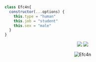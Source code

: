 ```js
class Efc4n{
  constructor(...options) {
    this.type = "human"
    this.job = "student"
    this.sex = "male"
  }
}
```

<p align="center">
     <a href="https://www.instagram.com/heisocialmedia" target"blank_"><img src="https://img.shields.io/badge/INSTAGRAM%20-DC3175.svg?&style=for-the-badge&logo=instagram&logoColor=white"></a>
<a href="https://github.com/efc4n"><img src="https://img.shields.io/badge/Efc4n%20-1d202b.svg?&style=for-the-badge&logo=github&logoColor=white"></a>

<p align="center">
<img src="https://komarev.com/ghpvc/?username=Efc4n&label=Ziyaretçi%20Sayısı&color=552b75" alt="Efc4n" />
